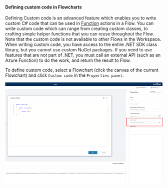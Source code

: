 #### Defining custom code in Flowcharts

Defining Custom code is an advanced feature which enables you to write custom C# code that can be used in [Function](../actions/built-in/function.md) actions in a Flow. You can write custom code which can range from creating custom classes, to crafting simple helper functions that you can reuse throughout the Flow. Note that the custom code is not available to other Flows in the Workspace. When writing custom code, you have access to the entire .NET SDK class library, but you cannot use custom NuGet packages. If you need to use features that are not part of .NET, you must call an external API (such as an Azure Function) to do the work, and return the result to Flow.

To define custom code, select a Flowchart (click the canvas of the current Flowchart) and click `Custom code` in the `Properties panel`.

![img](/images/flow/flowchart-custom-code.png)
